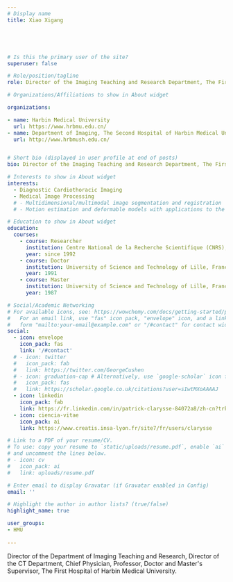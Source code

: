 ```yaml
---
# Display name
title: Xiao Xigang





# Is this the primary user of the site?
superuser: false

# Role/position/tagline
role: Director of the Imaging Teaching and Research Department, The First Hospital of Harbin Medical University

# Organizations/Affiliations to show in About widget

organizations:

- name: Harbin Medical University
  url: https://www.hrbmu.edu.cn/
- name: Department of Imaging, The Second Hospital of Harbin Medical University
  url: http://www.hrbmush.edu.cn/


# Short bio (displayed in user profile at end of posts)
bio: Director of the Imaging Teaching and Research Department, The First Hospital of Harbin Medical University

# Interests to show in About widget
interests:
  - Diagnostic Cardiothoracic Imaging
  - Medical Image Processing
  # - Multidimensional/multimodal image segmentation and registration
  # - Motion estimation and deformable models with applications to the 3D analysis of the heart functions

# Education to show in About widget
education:
  courses:
    - course: Researcher
      institution: Centre National de la Recherche Scientifique (CNRS), CREATIS
      year: since 1992
    - course: Doctor
      institution: University of Science and Technology of Lille, France
      year: 1991
    - course: Master
      institution: University of Science and Technology of Lille, France
      year: 1987

# Social/Academic Networking
# For available icons, see: https://wowchemy.com/docs/getting-started/page-builder/#icons
#   For an email link, use "fas" icon pack, "envelope" icon, and a link in the
#   form "mailto:your-email@example.com" or "/#contact" for contact widget.
social:
  - icon: envelope
    icon_pack: fas
    link: '/#contact'
  # - icon: twitter
  #   icon_pack: fab
  #   link: https://twitter.com/GeorgeCushen
  # - icon: graduation-cap # Alternatively, use `google-scholar` icon from `ai` icon pack
  #   icon_pack: fas
  #   link: https://scholar.google.co.uk/citations?user=sIwtMXoAAAAJ
  - icon: linkedin
    icon_pack: fab
    link: https://fr.linkedin.com/in/patrick-clarysse-84072a8/zh-cn?trk=people-guest_people_search-card
  - icon: ciencia-vitae
    icon_pack: ai
    link: https://www.creatis.insa-lyon.fr/site7/fr/users/clarysse 

# Link to a PDF of your resume/CV.
# To use: copy your resume to `static/uploads/resume.pdf`, enable `ai` icons in `params.toml`,
# and uncomment the lines below.
# - icon: cv
#   icon_pack: ai
#   link: uploads/resume.pdf

# Enter email to display Gravatar (if Gravatar enabled in Config)
email: ''

# Highlight the author in author lists? (true/false)
highlight_name: true

user_groups:
- HMU
 
---
```

Director of the Department of Imaging Teaching and Research, Director of the CT Department, Chief Physician, Professor, Doctor and Master's Supervisor, The First Hospital of Harbin Medical University.
